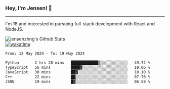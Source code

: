 ### Hey, I'm Jensen! 👋

---

I'm 18 and interested in pursuing full-stack development with React and NodeJS.

![jensenzhng's Github Stats](https://github-readme-stats.vercel.app/api?username=jensenzhng&theme=dark&show_icons=true&count_private=true)
<br />
[![wakatime](https://wakatime.com/badge/user/cbfc263d-3611-4e36-8278-8fad45fe3f62.svg)](https://wakatime.com/@cbfc263d-3611-4e36-8278-8fad45fe3f62)

<!--START_SECTION:waka-->

```txt
From: 12 May 2024 - To: 19 May 2024

Python       2 hrs 28 mins   ████████████▒░░░░░░░░░░░░   49.72 %
TypeScript   56 mins         ████▓░░░░░░░░░░░░░░░░░░░░   19.06 %
JavaScript   30 mins         ██▓░░░░░░░░░░░░░░░░░░░░░░   10.10 %
C++          22 mins         ██░░░░░░░░░░░░░░░░░░░░░░░   07.70 %
JSON         19 mins         █▓░░░░░░░░░░░░░░░░░░░░░░░   06.59 %
```

<!--END_SECTION:waka-->
